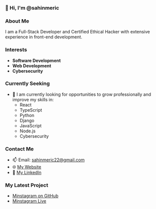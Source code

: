 ### 👋 Hi, I'm @sahinmeric
### About Me
I am a Full-Stack Developer and Certified Ethical Hacker with extensive experience in front-end development.
### Interests
- **Software Development**
- **Web Development**
- **Cybersecurity**
### Currently Seeking
- 🌱 I am currently looking for opportunities to grow professionally and improve my skills in:
  - React
  - TypeScript
  - Python
  - Django
  - JavaScript
  - Node.js
  - Cybersecurity
### Contact Me
- 📫 Email: sahinmeric22@gmail.com
- 🌐 [My Website](https://www.sahinmeric.com)
- 🔗 [My LinkedIn](https://linkedin.com/in/sahinmeric)
### My Latest Project
- [Minstagram on GitHub](https://github.com/sahinmeric/minstagram)
- [Minstagram Live](https://minstagram1.web.app/)
